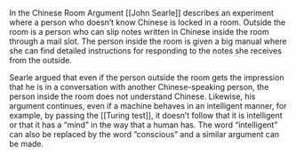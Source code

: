 In the Chinese Room Argument [[John Searle]] describes an experiment where a person who doesn’t know Chinese is locked in a room. Outside the room is a person who can slip notes written in Chinese inside the room through a mail slot. The person inside the room is given a big manual where she can find detailed instructions for responding to the notes she receives from the outside.

Searle argued that even if the person outside the room gets the impression that he is in a conversation with another Chinese-speaking person, the person inside the room does not understand Chinese. Likewise, his argument continues, even if a machine behaves in an intelligent manner, for example, by passing the [[Turing test]], it doesn’t follow that it is intelligent or that it has a “mind” in the way that a human has. The word “intelligent” can also be replaced by the word “conscious” and a similar argument can be made.